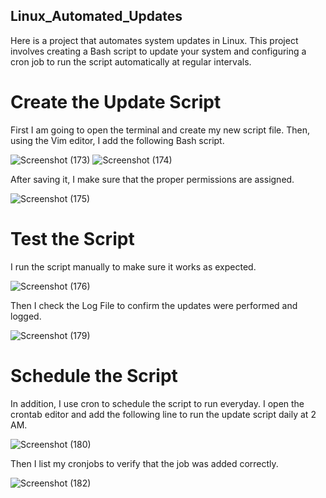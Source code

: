 ## Linux_Automated_Updates

Here is a project that automates system updates in Linux. This project involves creating a Bash script to update your system and configuring a cron job to run the script automatically at regular intervals.

# Create the Update Script

First I am going to open the terminal and create my new script file. Then, using the Vim editor, I add the following Bash script.

![Screenshot (173)](https://github.com/DespoinaTikt/Linux_Automated_Updates/assets/166096217/f82a14fa-b137-496d-a326-d84ac1395ea9)
![Screenshot (174)](https://github.com/DespoinaTikt/Linux_Automated_Updates/assets/166096217/862582bc-56f4-4390-a83b-ae0c138ec740)

After saving it, I make sure that the proper permissions are assigned.

![Screenshot (175)](https://github.com/DespoinaTikt/Linux_Automated_Updates/assets/166096217/ff24abe1-e9bc-4ec1-8c25-bf59f8075ce1)

# Test the Script

I run the script manually to make sure it works as expected.

![Screenshot (176)](https://github.com/DespoinaTikt/Linux_Automated_Updates/assets/166096217/47c90261-44a4-4677-9f69-c62ea14a452b)

Then I check the Log File to confirm the updates were performed and logged.

![Screenshot (179)](https://github.com/DespoinaTikt/Linux_Automated_Updates/assets/166096217/2216e5b3-7e37-4d0e-a184-59d69432568a)

# Schedule the Script

In addition, I use cron to schedule the script to run everyday. I open the crontab editor and add the following line to run the update script daily at 2 AM.

![Screenshot (180)](https://github.com/DespoinaTikt/Linux_Automated_Updates/assets/166096217/de21ebca-f911-4c26-9391-68d99338d804)

Then I list my cronjobs to verify that the job was added correctly.

![Screenshot (182)](https://github.com/DespoinaTikt/Linux_Automated_Updates/assets/166096217/8169e670-935f-43d9-9866-d89122245548)
